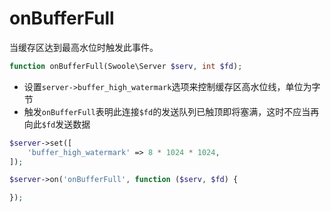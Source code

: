 # onBufferFull

当缓存区达到最高水位时触发此事件。

```php
function onBufferFull(Swoole\Server $serv, int $fd);
```

* 设置`server->buffer_high_watermark`选项来控制缓存区高水位线，单位为字节
* 触发`onBufferFull`表明此连接`$fd`的发送队列已触顶即将塞满，这时不应当再向此`$fd`发送数据

```php
$server->set([
	'buffer_high_watermark' => 8 * 1024 * 1024,
]);

$server->on('onBufferFull', function ($serv, $fd) {

});
```

